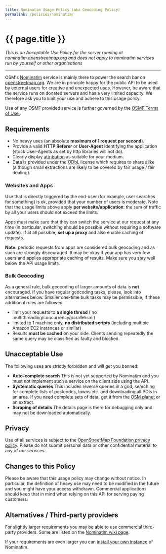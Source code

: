 ```yaml
---
title: Nominatim Usage Policy (aka Geocoding Policy)
permalink: /policies/nominatim/
---
```


# {{ page.title }}

*This is an Acceptable Use Policy for the server running at nominatim.openstreetmap.org and does not apply to nominatim services run by yourself or other organisations*

------

OSM's [Nominatim](https://wiki.openstreetmap.org/wiki/Nominatim) service is mainly there to power the search bar on [openstreetmap.org](https://openstreetmap.org/). We are in principle happy for the public API to be used by external users for creative and unexpected uses. However, be aware that the service runs on donated servers and has a very limited capacity. We therefore ask you to limit your use and adhere to this usage policy.

Use of any OSMF provided service is further governed by the [OSMF Terms of Use
](https://wiki.osmfoundation.org/wiki/Terms_of_Use).

## Requirements

* No heavy uses (an absolute **maximum of 1 request per second**).
* Provide a valid **HTTP Referer** or **User-Agent** identifying the application (stock User-Agents as set by http libraries will not do).
* Clearly display [attribution](https://wiki.osmfoundation.org/wiki/Licence/Attribution_Guidelines) as suitable for your medium.
* Data is provided under the [ODbL](https://openstreetmap.org/copyright) license which requires to share alike (although small extractions are likely to be covered by fair usage / fair dealing).

### Websites and Apps

Use that is directly triggered by the end-user (for example, user searches for something) is ok, provided that your number of users is moderate. Note that the usage limits above apply **per website/application**: the sum of traffic by all your users should not exceed the limits.

Apps must make sure that they can switch the service at our request at any time (in particular, switching should be possible without requiring a software update). If at all possible, **set up a proxy** and also enable caching of requests.

**Note:** periodic requests from apps are considered bulk geocoding and as such are strongly discouraged. It may be okay if your app has very few users and applies appropriate caching of results. Make sure you stay well below the API usage limits.

### Bulk Geocoding

As a general rule, bulk geocoding of larger amounts of data is **not** encouraged. If you have regular geocoding tasks, please, look into alternatives below. Smaller one-time bulk tasks may be permissible, if these additional rules are followed

* limit your requests to **a single thread** ( no multithreading/concurrency/parallelism )
* limited to 1 machine only, **no distributed scripts** (including multiple Amazon EC2 instances or similar)
* Results **must be cached** on your side. Clients sending repeatedly the same query may be classified as faulty and blocked.

## Unacceptable Use

The following uses are strictly forbidden and will get you banned:

* **Auto-complete search** This is not yet supported by Nominatim and you must not implement such a service on the client side using the API.
* **Systematic queries** This includes reverse queries in a grid, searching for complete lists of postcodes, towns etc. and downloading all POIs in an area. If you need complete sets of data, get it from the [OSM planet](https://planet.openstreetmap.org/) or an extract.
* **Scraping of details** The details page is there for debugging only and may not be downloaded automatically.

## Privacy

Use of all services is subject to the [OpenStreetMap Foundation privacy policy](http://wiki.osmfoundation.org/wiki/Privacy_Policy). Please do not submit personal data or other confidential material to any of our services.

## Changes to this Policy

Please be aware that this usage policy may change without notice. In particular, the definition of heavy use may need to be modified in the future and you might have your access withdrawn. Commercial applications should keep that in mind when relying on this API for serving paying customers.

## Alternatives / Third-party providers

For slightly larger requirements you may be able to use commercial third-party providers. Some are listed on the [Nominatim wiki page](https://wiki.openstreetmap.org/wiki/Nominatim#Alternatives_.2F_Third-party_providers).

If your requirements are even larger you can [install your own instance](https://nominatim.org/release-docs/latest/admin/Installation/) of Nominatim.
